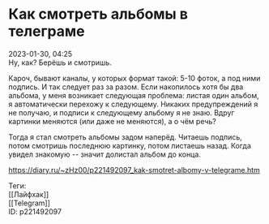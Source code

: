 Как смотреть альбомы в телеграме
=================================

   
 2023-01-30, 04:25   
  Ну, как? Берёшь и смотришь.   
   
 Кароч, бывают каналы, у которых формат такой: 5-10 фоток, а под ними подпись. И так следует раз за разом. Если накопилось хотя бы два альбома, у меня возникает следующая проблема: листая один альбом, я автоматически перехожу к следующему. Никаких предупреждений я не получаю, и подписи к следующему альбому я не знаю. Вдруг картинки меняются (или даже не меняются), а о чём речь?   
   
 Тогда я стал смотреть альбомы задом наперёд. Читаешь подпись, потом смотришь последнюю картинку, потом листаешь назад. Когда увидел знакомую -- значит долистал альбом до конца.   
    
 <https://diary.ru/~zHz00/p221492097_kak-smotret-albomy-v-telegrame.htm>   
   
 Теги:   
 [[Лайфхак]]   
 [[Telegram]]   
 ID: p221492097